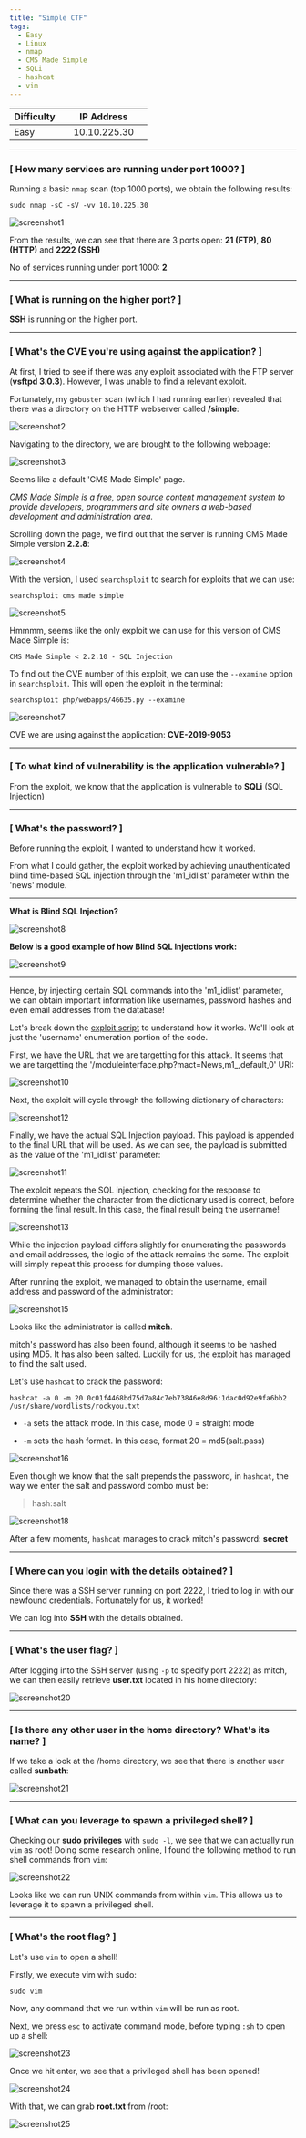 ```yaml
---
title: "Simple CTF"
tags:
  - Easy
  - Linux
  - nmap
  - CMS Made Simple
  - SQLi
  - hashcat
  - vim
---
```


| Difficulty |  |  IP Address   |  |
| ---------- |--|:------------: |--|
|   Easy     |  |  10.10.225.30 |  |

---

### [ How many services are running under port 1000? ]

Running a basic `nmap` scan (top 1000 ports), we obtain the following results:

```
sudo nmap -sC -sV -vv 10.10.225.30
```

![screenshot1](../assets/images/simple_ctf/screenshot1.png)

From the results, we can see that there are 3 ports open: **21 (FTP)**, **80 (HTTP)** and **2222 (SSH)**

No of services running under port 1000: **2**

---

### [ What is running on the higher port? ]

**SSH** is running on the higher port.

---

### [ What's the CVE you're using against the application? ] 

At first, I tried to see if there was any exploit associated with the FTP server (**vsftpd 3.0.3**). However, I was unable to find a relevant exploit.

Fortunately, my `gobuster` scan (which I had running earlier) revealed that there was a directory on the HTTP webserver called **/simple**:

![screenshot2](../assets/images/simple_ctf/screenshot2.png)

Navigating to the directory, we are brought to the following webpage:

![screenshot3](../assets/images/simple_ctf/screenshot3.png)

Seems like a default 'CMS Made Simple' page. 

*CMS Made Simple is a free, open source content management system to provide developers, programmers and site owners a web-based development and administration area.*

Scrolling down the page, we find out that the server is running CMS Made Simple version **2.2.8**:

![screenshot4](../assets/images/simple_ctf/screenshot4.png)

With the version, I used `searchsploit` to search for exploits that we can use:

```
searchsploit cms made simple
```

![screenshot5](../assets/images/simple_ctf/screenshot5.png)

Hmmmm, seems like the only exploit we can use for this version of CMS Made Simple is:

```
CMS Made Simple < 2.2.10 - SQL Injection
```

To find out the CVE number of this exploit, we can use the `--examine` option in `searchsploit`. This will open the exploit in the terminal:

```
searchsploit php/webapps/46635.py --examine
```

![screenshot7](../assets/images/simple_ctf/screenshot7.png)

CVE we are using against the application: **CVE-2019-9053**

---

### [ To what kind of vulnerability is the application vulnerable? ]

From the exploit, we know that the application is vulnerable to **SQLi** (SQL Injection)

---

### [ What's the password? ]

Before running the exploit, I wanted to understand how it worked. 

From what I could gather, the exploit worked by achieving unauthenticated blind time-based SQL injection through the 'm1_idlist' parameter within the 'news' module.

---

**What is Blind SQL Injection?**

![screenshot8](../assets/images/simple_ctf/screenshot8.png)

**Below is a good example of how Blind SQL Injections work:**

![screenshot9](../assets/images/simple_ctf/screenshot9.png)

---

Hence, by injecting certain SQL commands into the 'm1_idlist' parameter, we can obtain important information like usernames, password hashes and even email addresses from the database!

Let's break down the [exploit script](https://www.exploit-db.com/exploits/46635) to understand how it works. We'll look at just the 'username' enumeration portion of the code.

First, we have the URL that we are targetting for this attack. It seems that we are targetting the '/moduleinterface.php?mact=News,m1_,default,0' URI: 

![screenshot10](../assets/images/simple_ctf/screenshot10.png)

Next, the exploit will cycle through the following dictionary of characters:

![screenshot12](../assets/images/simple_ctf/screenshot12.png)

Finally, we have the actual SQL Injection payload. This payload is appended to the final URL that will be used. As we can see, the payload is submitted as the value of the 'm1_idlist' parameter:

![screenshot11](../assets/images/simple_ctf/screenshot11.png)

The exploit repeats the SQL injection, checking for the response to determine whether the character from the dictionary used is correct, before forming the final result. In this case, the final result being the username! 

![screenshot13](../assets/images/simple_ctf/screenshot13.png)

While the injection payload differs slightly for enumerating the passwords and email addresses, the logic of the attack remains the same. The exploit will simply repeat this process for dumping those values. 

After running the exploit, we managed to obtain the username, email address and password of the administrator:

![screenshot15](../assets/images/simple_ctf/screenshot15.png)

Looks like the administrator is called **mitch**. 

mitch's password has also been found, although it seems to be hashed using MD5. It has also been salted. Luckily for us, the exploit has managed to find the salt used. 

Let's use `hashcat` to crack the password:

```
hashcat -a 0 -m 20 0c01f4468bd75d7a84c7eb73846e8d96:1dac0d92e9fa6bb2 /usr/share/wordlists/rockyou.txt
```

* `-a` sets the attack mode. In this case, mode 0 = straight mode

* `-m` sets the hash format. In this case, format 20 = md5(salt.pass)

![screenshot16](../assets/images/simple_ctf/screenshot16.png)

Even though we know that the salt prepends the password, in `hashcat`, the way we enter the salt and password combo must be:

> hash:salt

![screenshot18](../assets/images/simple_ctf/screenshot18.png)

After a few moments, `hashcat` manages to crack mitch's password: **secret**

---

### [ Where can you login with the details obtained? ]

Since there was a SSH server running on port 2222, I tried to log in with our newfound credentials. Fortunately for us, it worked! 

We can log into **SSH** with the details obtained.

---

### [ What's the user flag? ]

After logging into the SSH server (using `-p` to specify port 2222) as mitch, we can then easily retrieve **user.txt** located in his home directory:

![screenshot20](../assets/images/simple_ctf/screenshot20.png)

---

### [ Is there any other user in the home directory? What's its name? ]

If we take a look at the /home directory, we see that there is another user called **sunbath**:

![screenshot21](../assets/images/simple_ctf/screenshot21.png)

---

### [ What can you leverage to spawn a privileged shell? ]

Checking our **sudo privileges** with `sudo -l`, we see that we can actually run `vim` as root! Doing some research online, I found the following method to run shell commands from `vim`:

![screenshot22](../assets/images/simple_ctf/screenshot22.png)

Looks like we can run UNIX commands from within `vim`. This allows us to leverage it to spawn a privileged shell.

---

### [ What's the root flag? ]

Let's use `vim` to open a shell!

Firstly, we execute vim with sudo: 

```
sudo vim
```

Now, any command that we run within `vim` will be run as root. 

Next, we press `esc` to activate command mode, before typing `:sh` to open up a shell:

![screenshot23](../assets/images/simple_ctf/screenshot23.png)

Once we hit enter, we see that a privileged shell has been opened!

![screenshot24](../assets/images/simple_ctf/screenshot24.png)

With that, we can grab **root.txt** from /root:

![screenshot25](../assets/images/simple_ctf/screenshot25.png)

